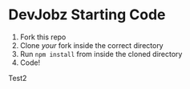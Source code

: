# DevJobz Starting Code

1. Fork this repo
2. Clone _your_ fork inside the correct directory
3. Run `npm install` from inside the cloned directory
4. Code!

Test2
